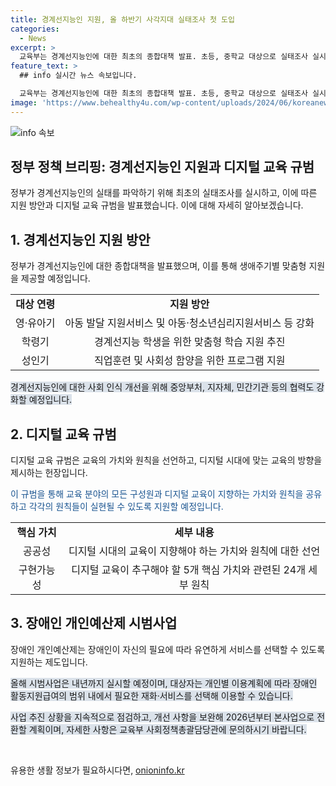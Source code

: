 ```yaml
---
title: 경계선지능인 지원, 올 하반기 사각지대 실태조사 첫 도입
categories:
  - News
excerpt: >
  교육부는 경계선지능인에 대한 최초의 종합대책 발표. 초등, 중학교 대상으로 실태조사 실시 및 지능지수(IQ) 71~84 구간의 지원책 마련. 생애주기별 맞춤형 지원 제안하며, 경계선지능인 부모 상담, 교사 교육, 디지털 교육 규범 수립 등 다각적인 방안 발표. 장애인 개인예산제 시범사업도 8개 지역에서 시작해 내년까지 실시 예정. 교육부 정책브리핑 자료.
feature_text: >
  ## info 실시간 뉴스 속보입니다.

  교육부는 경계선지능인에 대한 최초의 종합대책 발표. 초등, 중학교 대상으로 실태조사 실시 및 지능지수(IQ) 71~84 구간의 지원책 마련. 생애주기별 맞춤형 지원 제안하며, 경계선지능인 부모 상담, 교사 교육, 디지털 교육 규범 수립 등 다각적인 방안 발표. 장애인 개인예산제 시범사업도 8개 지역에서 시작해 내년까지 실시 예정. 교육부 정책브리핑 자료.
image: 'https://www.behealthy4u.com/wp-content/uploads/2024/06/koreanews.jpg'
---
```


<p><img src="https://www.behealthy4u.com/wp-content/uploads/2024/06/koreanews.jpg" alt="info 속보" /></p>

<h2 data-ke-size="size26">정부 정책 브리핑: 경계선지능인 지원과 디지털 교육 규범</h2>

<p data-ke-size="size16">정부가 경계선지능인의 실태를 파악하기 위해 최초의 실태조사를 실시하고, 이에 따른 지원 방안과 디지털 교육 규범을 발표했습니다. 이에 대해 자세히 알아보겠습니다.</p>

<h2 data-ke-size="size24">1. 경계선지능인 지원 방안</h2>

<p data-ke-size="size16">정부가 경계선지능인에 대한 종합대책을 발표했으며, 이를 통해 생애주기별 맞춤형 지원을 제공할 예정입니다.</p>

<table>
    <tr>
        <td style="text-align: center; height: 17px;"><b>대상 연령</b></td>
        <td style="text-align: center; height: 17px;"><b>지원 방안</b></td>
    </tr>
    <tr>
        <td style="text-align: center; height: 17px;">영·유아기</td>
        <td style="text-align: center; height: 17px;">아동 발달 지원서비스 및 아동·청소년심리지원서비스 등 강화</td>
    </tr>
    <tr>
        <td style="text-align: center; height: 17px;">학령기</td>
        <td style="text-align: center; height: 17px;">경계선지능 학생을 위한 맞춤형 학습 지원 추진</td>
    </tr>
    <tr>
        <td style="text-align: center; height: 17px;">성인기</td>
        <td style="text-align: center; height: 17px;">직업훈련 및 사회성 함양을 위한 프로그램 지원</td>
    </tr>
</table>

<p data-ke-size="size16"><span style="background-color: #21538527;">경계선지능인에 대한 사회 인식 개선을 위해 중앙부처, 지자체, 민간기관 등의 협력도 강화할 예정입니다.</span></p>

<h2 data-ke-size="size24">2. 디지털 교육 규범</h2>

<p data-ke-size="size16">디지털 교육 규범은 교육의 가치와 원칙을 선언하고, 디지털 시대에 맞는 교육의 방향을 제시하는 헌장입니다.</p>

<p data-ke-size="size16"><span style="color: #1a5490;">이 규범을 통해 교육 분야의 모든 구성원과 디지털 교육이 지향하는 가치와 원칙을 공유하고 각각의 원칙들이 실현될 수 있도록 지원할 예정입니다.</span></p>

<table>
    <tr>
        <td style="text-align: center; height: 17px;"><b>핵심 가치</b></td>
        <td style="text-align: center; height: 17px;"><b>세부 내용</b></td>
    </tr>
    <tr>
        <td style="text-align: center; height: 17px;">공공성</td>
        <td style="text-align: center; height: 17px;">디지털 시대의 교육이 지향해야 하는 가치와 원칙에 대한 선언</td>
    </tr>
    <tr>
        <td style="text-align: center; height: 17px;">구현가능성</td>
        <td style="text-align: center; height: 17px;">디지털 교육이 추구해야 할 5개 핵심 가치와 관련된 24개 세부 원칙</td>
    </tr>
</table>

<h2 data-ke-size="size24">3. 장애인 개인예산제 시범사업</h2>

<p data-ke-size="size16">장애인 개인예산제는 장애인이 자신의 필요에 따라 유연하게 서비스를 선택할 수 있도록 지원하는 제도입니다.</p>

<p data-ke-size="size16"><span style="background-color: #21538527;">올해 시범사업은 내년까지 실시할 예정이며, 대상자는 개인별 이용계획에 따라 장애인 활동지원급여의 범위 내에서 필요한 재화·서비스를 선택해 이용할 수 있습니다.</span></p>

<p data-ke-size="size16"><span style="background-color: #21538527;">사업 추진 상황을 지속적으로 점검하고, 개선 사항을 보완해 2026년부터 본사업으로 전환할 계획이며, 자세한 사항은 교육부 사회정책총괄담당관에 문의하시기 바랍니다.</span></p>

<p data-ke-size="size16">&nbsp;</p>
유용한 생활 정보가 필요하시다면, <a href="https://onioninfo.kr" rel="dofollow">onioninfo.kr</a>


